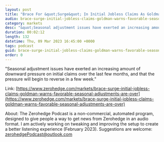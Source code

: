 ```yaml
---
layout: post
title: "Brace For &quot;Surge&quot; In Initial Jobless Claims As Goldman Warns Favorable Seasonal Adjustments Are Over"
audio: brace-surge-initial-jobless-claims-goldman-warns-favorable-seasonal-adjustments-are-over-1
category: markets
desc: "&quot;Seasonal adjustment issues have exerted an increasing amount of downward pressure on initial claims over the last few months, and that the pressure will begin to reverse in a few week.&quot;"
duration: 00:02:12
length: 132
datetime: Thu, 09 Mar 2023 16:45:00 +0000
tags: podcast
guid: brace-surge-initial-jobless-claims-goldman-warns-favorable-seasonal-adjustments-are-over-0
order: 0
---
```

&quot;Seasonal adjustment issues have exerted an increasing amount of downward pressure on initial claims over the last few months, and that the pressure will begin to reverse in a few week.&quot;

Link: [https://www.zerohedge.com/markets/brace-surge-initial-jobless-claims-goldman-warns-favorable-seasonal-adjustments-are-over](https://www.zerohedge.com/markets/brace-surge-initial-jobless-claims-goldman-warns-favorable-seasonal-adjustments-are-over)

About: The Zerohedge Podcast is a non-commercial, automated program, designed to give people a way to get news from Zerohedge in an audio format.  I am actively working on tweaking and improving the setup to create a better listening experience (February 2023).  Suggestions are welcome: [zerohedgePodcast@outlook.com](mailto:zerohedgePodcast@outlook.com)